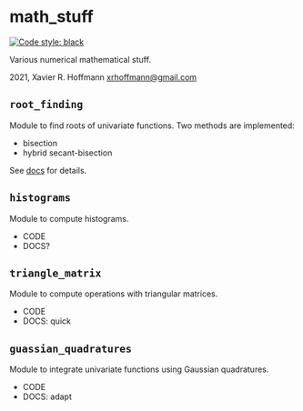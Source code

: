 # math_stuff
[![Code style: black](https://img.shields.io/badge/code%20style-black-000000.svg)](https://github.com/psf/black)

Various numerical mathematical stuff. 

2021, Xavier R. Hoffmann <xrhoffmann@gmail.com>


## `root_finding`

Module to find roots of univariate functions.  Two methods are implemented:
- bisection
- hybrid secant-bisection

See [docs](https://github.com/xhoffmann/math_stuff/blob/main/docs/root_finding.pdf) for details.

## `histograms`

Module to compute histograms.

- CODE
- DOCS?

## `triangle_matrix`

Module to compute operations with triangular matrices.

- CODE
- DOCS: quick

## `guassian_quadratures`

Module to integrate univariate functions using Gaussian quadratures.

- CODE
- DOCS: adapt